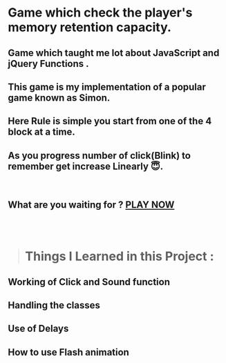 # Game which check the player's memory retention capacity.
## Game which taught me lot about JavaScript and jQuery Functions .

## This game is my implementation of a popular game known as Simon.



## Here Rule is simple you start from one of the 4 block at a time.
## As you progress number of click(Blink) to remember get increase Linearly 😇.

<br>

## What are you waiting for ?  [PLAY NOW](https://rajpatel-droid.github.io/How_is_your_memory/)
<br><br>
># Things I Learned in this Project :
## Working of Click and Sound function
## Handling the classes
## Use of Delays
## How to use Flash animation

